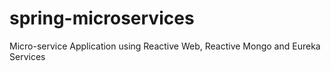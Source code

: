 # spring-microservices
Micro-service Application using Reactive Web, Reactive Mongo and Eureka Services
